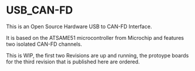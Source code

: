 # USB_CAN-FD

This is an Open Source Hardware USB to CAN-FD Interface.

It is based on the ATSAME51 microcontroller from Microchip and features two isolated CAN-FD channels.

This is WIP, the first two Revisions are up and running, the protoype boards for the third revision
that is published here are ordered.
